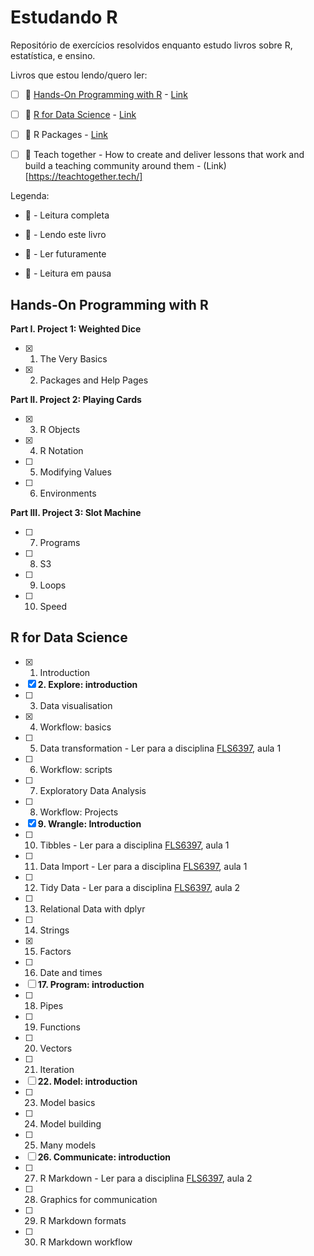 # Estudando R
Repositório de exercícios resolvidos enquanto estudo livros sobre R, estatística, e ensino. 

Livros que estou lendo/quero ler:

- [ ] :paperclip:  [Hands-On Programming with R](#hands-on-programming-with-r) - [Link](https://rstudio-education.github.io/hopr/)

- [ ]  :pushpin: [R for Data Science](#r-for-data-science) - [Link](https://r4ds.had.co.nz/)

- [ ]  :date: R Packages - [Link](https://r-pkgs.org/)


- [ ] :date: Teach together - How to create and deliver lessons that work
and build a teaching community around them - (Link) [https://teachtogether.tech/]

Legenda:

- :tada: - Leitura completa

- :pushpin: - Lendo este livro

- :date: - Ler futuramente

- :paperclip: - Leitura em pausa

## Hands-On Programming with R

**Part I. Project 1: Weighted Dice**
- [x]  1. The Very Basics
- [x]  2. Packages and Help Pages

**Part II. Project 2: Playing Cards**
- [x]  3. R Objects
- [x]  4. R Notation
- [ ]  5. Modifying Values
- [ ]  6. Environments

**Part III. Project 3: Slot Machine**
- [ ]  7. Programs
- [ ]  8. S3
- [ ]  9. Loops
- [ ]  10. Speed


## R for Data Science

- [x]  1. Introduction 
- [x]  **2. Explore: introduction**
- [ ]  3. Data visualisation
- [x]  4. Workflow: basics
- [ ]  5. Data transformation - Ler para a disciplina [FLS6397](https://github.com/beatrizmilz/2020-FLS6397/), aula 1
- [ ]  6. Workflow: scripts
- [ ]  7. Exploratory Data Analysis
- [ ]  8. Workflow: Projects
- [x] **9. Wrangle: Introduction**
- [ ]  10. Tibbles - Ler para a disciplina  [FLS6397](https://github.com/beatrizmilz/2020-FLS6397/), aula 1
- [ ]  11. Data Import - Ler para a disciplina [FLS6397](https://github.com/beatrizmilz/2020-FLS6397/), aula 1
- [ ]  12. Tidy Data - Ler para a disciplina [FLS6397](https://github.com/beatrizmilz/2020-FLS6397/), aula 2
- [ ]  13. Relational Data with dplyr
- [ ]  14. Strings
- [x]  15. Factors 
- [ ]  16. Date and times
- [ ]  **17. Program: introduction**
- [ ]  18. Pipes
- [ ]  19. Functions
- [ ]  20. Vectors
- [ ]  21. Iteration
- [ ]  **22. Model: introduction**
- [ ]  23. Model basics
- [ ]  24. Model building
- [ ]  25. Many models
- [ ]  **26. Communicate: introduction**
- [ ]  27. R Markdown - Ler para a disciplina [FLS6397](https://github.com/beatrizmilz/2020-FLS6397/), aula 2
- [ ]  28. Graphics for communication
- [ ]  29. R Markdown formats
- [ ]  30. R Markdown workflow
